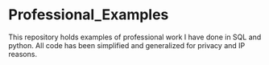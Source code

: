 # Professional_Examples

This repository holds examples of professional work I have done in SQL and python. All code has been simplified and generalized for privacy and IP reasons.
